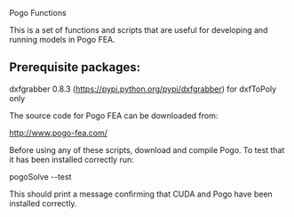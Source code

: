 Pogo Functions

This is a set of functions and scripts that are useful for developing and running models in
Pogo FEA.

Prerequisite packages:
------
dxfgrabber 0.8.3 (https://pypi.python.org/pypi/dxfgrabber) for dxfToPoly only

The source code for Pogo FEA can be downloaded from:

http://www.pogo-fea.com/

Before using any of these scripts, download and compile Pogo. To test that it has been installed correctly run:

pogoSolve --test

This should print a message confirming that CUDA and Pogo have been installed correctly.
